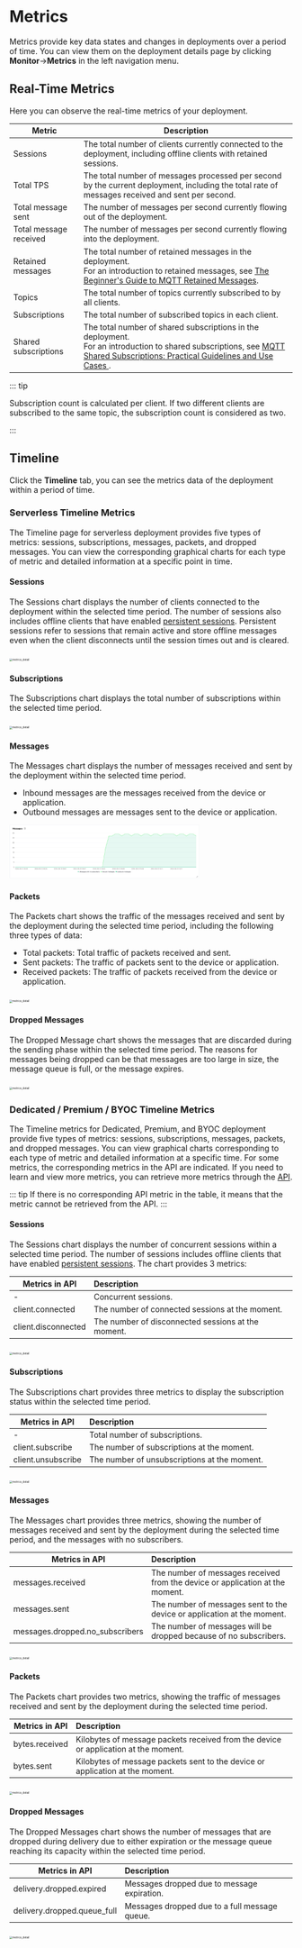 # Metrics

Metrics provide key data states and changes in deployments over a period of time. You can view them on the deployment details page by clicking **Monitor**->**Metrics** in the left navigation menu.

## Real-Time Metrics

Here you can observe the real-time metrics of your deployment.

| Metric                 | Description                                                  |
| ---------------------- | ------------------------------------------------------------ |
| Sessions               | The total number of clients currently connected to the deployment, including offline clients with retained sessions. |
| Total TPS              | The total number of messages processed per second by the current deployment, including the total rate of messages received and sent per second. |
| Total message sent     | The number of messages per second currently flowing out of the deployment. |
| Total message received | The number of messages per second currently flowing into the deployment. |
| Retained messages      | The total number of retained messages in the deployment. <br>For an introduction to retained messages, see [The Beginner's Guide to MQTT Retained Messages](https://www.emqx.com/blog/mqtt5-features-retain-message). |
| Topics                 | The total number of topics currently subscribed to by all clients. |
| Subscriptions          | The total number of subscribed topics in each client.        |
| Shared subscriptions   | The total number of shared subscriptions in the deployment. <br>For an introduction to shared subscriptions, see [MQTT Shared Subscriptions: Practical Guidelines and Use Cases ](https://www.emqx.com/blog/introduction-to-mqtt5-protocol-shared-subscription). |

::: tip

Subscription count is calculated per client. If two different clients are subscribed to the same topic, the subscription count is considered as two. 

:::

## Timeline

CIick the **Timeline** tab, you can see the metrics data of the deployment within a period of time.

### Serverless Timeline Metrics

The Timeline page for serverless deployment provides five types of metrics: sessions, subscriptions, messages, packets, and dropped messages. You can view the corresponding graphical charts for each type of metric and detailed information at a specific point in time.


#### Sessions
The Sessions chart displays the number of clients connected to the deployment within the selected time period. The number of sessions also includes offline clients that have enabled [persistent sessions](https://www.emqx.com/en/blog/mqtt-session). Persistent sessions refer to sessions that remain active and store offline messages even when the client disconnects until the session times out and is cleared.

<img src="./_assets/metric_serverless_1.png" alt="metrics_detail" style="zoom: 33%;" />

#### Subscriptions

The Subscriptions chart displays the total number of subscriptions within the selected time period.

<img src="./_assets/metric_serverless_2.png" alt="metrics_detail" style="zoom: 33%;" />


#### Messages
The Messages chart displays the number of messages received and sent by the deployment within the selected time period.

- Inbound messages are the messages received from the device or application.
- Outbound messages are messages sent to the device or application.

<img src="./_assets/metric_serverless_3.png" alt="metrics_detail" style="zoom: 33%;" />


#### Packets

The Packets chart shows the traffic of the messages received and sent by the deployment during the selected time period, including the following three types of data:

- Total packets: Total traffic of packets received and sent.
- Sent packets: The traffic of packets sent to the device or application.
- Received packets: The traffic of packets received from the device or application.

<img src="./_assets/metric_serverless_4.png" alt="metrics_detail" style="zoom: 33%;" />


#### Dropped Messages

The Dropped Message chart shows the messages that are discarded during the sending phase within the selected time period. The reasons for messages being dropped can be that messages are too large in size, the message queue is full, or the message expires. 

<img src="./_assets/metric_serverless_5.png" alt="metrics_detail" style="zoom: 33%;" />


### Dedicated / Premium / BYOC Timeline Metrics

The Timeline metrics for Dedicated, Premium, and BYOC deployment provide five types of metrics: sessions, subscriptions, messages, packets, and dropped messages. You can view graphical charts corresponding to each type of metric and detailed information at a specific time. For some metrics, the corresponding metrics in the API are indicated. If you need to learn and view more metrics, you can retrieve more metrics through the [API](https://docs.emqx.com/en/cloud/latest/api/dedicated.html#tag/Metrics).

::: tip
If there is no corresponding API metric in the table, it means that the metric cannot be retrieved from the API.
:::


#### Sessions
The Sessions chart displays the number of concurrent sessions within a selected time period. The number of sessions includes offline clients that have enabled [persistent sessions](https://www.emqx.com/en/blog/mqtt-session). The chart provides 3 metrics:


|Metrics in API       |   Description                                   |
| ----------------- | :--------------------------------------- |
| - | Concurrent sessions. |
| client.connected | The number of connected sessions at the moment.             |
| client.disconnected | The number of disconnected sessions at the moment.   |


<img src="./_assets/metric_dedicated_1.png" alt="metrics_detail" style="zoom: 33%;" />

#### Subscriptions
The Subscriptions chart provides three metrics to display the subscription status within the selected time period.

|Metrics in API       |   Description                                   |
| ----------------- | :--------------------------------------- |
| - | Total number of subscriptions. |
| client.subscribe | The number of subscriptions at the moment.        |
| client.unsubscribe | The number of unsubscriptions at the moment.  |

<img src="./_assets/metric_dedicated_2.png" alt="metrics_detail" style="zoom: 33%;" />

#### Messages

The Messages chart provides three metrics, showing the number of messages received and sent by the deployment during the selected time period, and the messages with no subscribers.

|Metrics in API       |   Description                                   |
| ----------------- | :--------------------------------------- |
| messages.received | The number of messages received from the device or application at the moment.         |
| messages.sent | The number of messages sent to the device or application at the moment. |
| messages.dropped.no_subscribers | The number of messages will be dropped because of no subscribers. |

<img src="./_assets/metric_dedicated_3.png" alt="metrics_detail" style="zoom: 33%;" />

#### Packets
The Packets chart provides two metrics, showing the traffic of messages received and sent by the deployment during the selected time period.

| Metrics in API   | Description                  |
| ------------------ | :--------------------------- |
| bytes.received    | Kilobytes of message packets received from the device or application at the moment. |
| bytes.sent | Kilobytes of message packets sent to the device or application at the moment. |

<img src="./_assets/metric_dedicated_4.png" alt="metrics_detail" style="zoom: 33%;" />

#### Dropped Messages

The Dropped Messages chart shows the number of messages that are dropped during delivery due to either expiration or the message queue reaching its capacity within the selected time period.

| Metrics in API   | Description                  |
| ------------------ | :--------------------------- |
| delivery.dropped.expired  | Messages dropped due to message expiration. |
| delivery.dropped.queue_full | Messages dropped due to a full message queue. |

<img src="./_assets/metric_dedicated_5.png" alt="metrics_detail" style="zoom: 33%;" />

